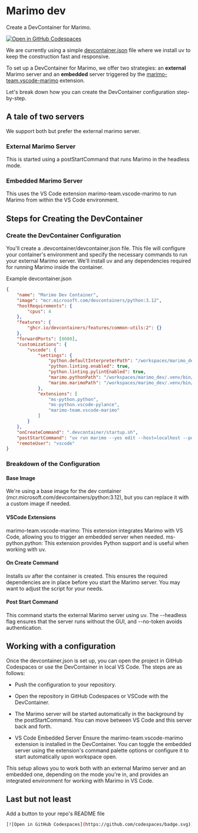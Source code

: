 # Marimo dev

Create a DevContainer for Marimo.

[![Open in GitHub Codespaces](https://github.com/codespaces/badge.svg)](https://codespaces.new/tschm/marimo_dev)

We are currently using a simple [devcontainer.json](.devcontainer/devcontainer.json)
file where we install uv to keep the construction fast and responsive.

To set up a DevContainer for Marimo, we offer two strategies:
an **external** Marimo server and an **embedded** server
triggered by the [marimo-team.vscode-marimo](https://marketplace.visualstudio.com/items?itemName=marimo-team.vscode-marimo) extension.

Let's break down how you can create the DevContainer configuration
step-by-step.

## A tale of two servers

We support both but prefer the external marimo server.

### External Marimo Server

This is started using a postStartCommand
that runs Marimo in the headless mode.

### Embedded Marimo Server

This uses the VS Code extension marimo-team.vscode-marimo
to run Marimo from within the VS Code environment.

## Steps for Creating the DevContainer

### Create the DevContainer Configuration

You'll create a .devcontainer/devcontainer.json file.
This file will configure your container's environment and specify
the necessary commands to run your external Marimo server.
We'll install uv and any dependencies required for
running Marimo inside the container.

Example devcontainer.json

```json
{
    "name": "Marimo Dev Container",
    "image": "mcr.microsoft.com/devcontainers/python:3.12",
    "hostRequirements": {
        "cpus": 4
    },
    "features": {
        "ghcr.io/devcontainers/features/common-utils:2": {}
    },
    "forwardPorts": [8080],
    "customizations": {
        "vscode": {
            "settings": {
                "python.defaultInterpreterPath": "/workspaces/marimo_dev/.venv/bin/python",
                "python.linting.enabled": true,
                "python.linting.pylintEnabled": true,
                "marimo.pythonPath": "/workspaces/marimo_dev/.venv/bin/python",
                "marimo.marimoPath": "/workspaces/marimo_dev/.venv/bin/marimo"
            },
            "extensions": [
                "ms-python.python",
                "ms-python.vscode-pylance",
                "marimo-team.vscode-marimo"
            ]
        }
    },
    "onCreateCommand": ".devcontainer/startup.sh",
    "postStartCommand": "uv run marimo --yes edit --host=localhost --port=8080 --headless --no-token",
    "remoteUser": "vscode"
}
```

### Breakdown of the Configuration

#### Base Image

We're using a base image for the dev container (mcr.microsoft.com/devcontainers/python:3.12),
but you can replace it with a custom image if needed.

#### VSCode Extensions

marimo-team.vscode-marimo: This extension integrates Marimo with VS Code, allowing you to trigger an embedded server when needed.
ms-python.python: This extension provides Python support and is useful when working with uv.

#### On Create Command

Installs uv after the container is created.
This ensures the required dependencies are in place
before you start the Marimo server.
You may want to adjust the script for your needs.

#### Post Start Command

This command starts the external Marimo server using uv.
The --headless flag ensures that the server runs without
the GUI, and --no-token avoids authentication.

## Working with a configuration

Once the devcontainer.json is set up,
you can open the project in GitHub Codespaces or
use the DevContainer in local VS Code. The steps are as follows:

- Push the configuration to your repository.
- Open the repository in GitHub Codespaces or VSCode with the DevContainer.
- The Marimo server will be started automatically in the background by the postStartCommand.
You can move between VS Code and this server back and forth.

- VS Code Embedded Server
Ensure the marimo-team.vscode-marimo extension is installed in the DevContainer.
You can toggle the embedded server using the extension's command palette
options or configure it to start automatically upon workspace open.

This setup allows you to work both with an external Marimo server and an embedded one,
depending on the mode you're in, and provides an
integrated environment for working with Marimo in VS Code.

## Last but not least

Add a button to your repo's README file

```bash
[![Open in GitHub Codespaces](https://github.com/codespaces/badge.svg)](https://codespaces.new/tschm/marimo_dev)
```
